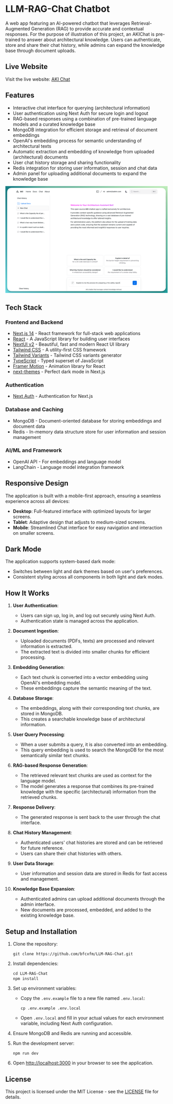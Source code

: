 # LLM-RAG-Chat Chatbot

A web app featuring an AI-powered chatbot that leverages Retrieval-Augmented Generation (RAG) to provide accurate and contextual responses.
For the purpose of illustration of this project, an AKIChat is pre-trained to answer about architectural knowledge. Users can authenticate, store and share their chat history, while admins can expand the knowledge base through document uploads.

## Live Website

Visit the live website: [AKI Chat](https://akichat.vercel.app/)

## Features

- Interactive chat interface for querying (architectural information)
- User authentication using Next Auth for secure login and logout
- RAG-based responses using a combination of pre-trained language models and a curated knowledge base
- MongoDB integration for efficient storage and retrieval of document embeddings
- OpenAI's embedding process for semantic understanding of architectural texts
- Automatic extraction and embedding of knowledge from uploaded (architectural) documents
- User chat history storage and sharing functionality
- Redis integration for storing user information, session and chat data
- Admin panel for uploading additional documents to expand the knowledge base

![Screenshot](./public/Akichat-dektop.png)

## Tech Stack

### Frontend and Backend

- [Next.js 14](https://nextjs.org/docs/getting-started) - React framework for full-stack web applications
- [React](https://reactjs.org/) - A JavaScript library for building user interfaces
- [NextUI v2](https://nextui.org/) - Beautiful, fast and modern React UI library
- [Tailwind CSS](https://tailwindcss.com/) - A utility-first CSS framework
- [Tailwind Variants](https://tailwind-variants.org) - Tailwind CSS variants generator
- [TypeScript](https://www.typescriptlang.org/) - Typed superset of JavaScript
- [Framer Motion](https://www.framer.com/motion/) - Animation library for React
- [next-themes](https://github.com/pacocoursey/next-themes) - Perfect dark mode in Next.js

### Authentication

- [Next Auth](https://next-auth.js.org/) - Authentication for Next.js

### Database and Caching

- MongoDB - Document-oriented database for storing embeddings and document data
- Redis - In-memory data structure store for user information and session management

### AI/ML and Framework

- OpenAI API - For embeddings and language model
- LangChain - Language model integration framework

## Responsive Design

The application is built with a mobile-first approach, ensuring a seamless experience across all devices:

- **Desktop**: Full-featured interface with optimized layouts for larger screens.
- **Tablet**: Adaptive design that adjusts to medium-sized screens.
- **Mobile**: Streamlined Chat interface for easy navigation and interaction on smaller screens.

## Dark Mode

The application supports system-based dark mode:

- Switches between light and dark themes based on user's preferences.
- Consistent styling across all components in both light and dark modes.

## How It Works

1. **User Authentication**:

   - Users can sign up, log in, and log out securely using Next Auth.
   - Authentication state is managed across the application.

2. **Document Ingestion**:

   - Uploaded documents (PDFs, texts) are processed and relevant information is extracted.
   - The extracted text is divided into smaller chunks for efficient processing.

3. **Embedding Generation**:

   - Each text chunk is converted into a vector embedding using OpenAI's embedding model.
   - These embeddings capture the semantic meaning of the text.

4. **Database Storage**:

   - The embeddings, along with their corresponding text chunks, are stored in MongoDB.
   - This creates a searchable knowledge base of architectural information.

5. **User Query Processing**:

   - When a user submits a query, it is also converted into an embedding.
   - This query embedding is used to search the MongoDB for the most semantically similar text chunks.

6. **RAG-based Response Generation**:

   - The retrieved relevant text chunks are used as context for the language model.
   - The model generates a response that combines its pre-trained knowledge with the specific (architectural) information from the retrieved chunks.

7. **Response Delivery**:

   - The generated response is sent back to the user through the chat interface.

8. **Chat History Management**:

   - Authenticated users' chat histories are stored and can be retrieved for future reference.
   - Users can share their chat histories with others.

9. **User Data Storage**:

   - User information and session data are stored in Redis for fast access and management.

10. **Knowledge Base Expansion**:
    - Authenticated admins can upload additional documents through the admin interface.
    - New documents are processed, embedded, and added to the existing knowledge base.

## Setup and Installation

1. Clone the repository:

   ```
   git clone https://github.com/bfcxfm/LLM-RAG-Chat.git
   ```

2. Install dependencies:

   ```
   cd LLM-RAG-Chat
   npm install
   ```

3. Set up environment variables:

   - Copy the `.env.example` file to a new file named `.env.local`:
     ```
     cp .env.example .env.local
     ```
   - Open `.env.local` and fill in your actual values for each environment variable, including Next Auth configuration.

4. Ensure MongoDB and Redis are running and accessible.

5. Run the development server:

   ```
   npm run dev
   ```

6. Open [http://localhost:3000](http://localhost:3000) in your browser to see the application.

## License

This project is licensed under the MIT License - see the [LICENSE](LICENSE) file for details.
